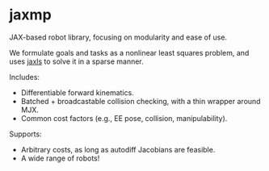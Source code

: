 # jaxmp

JAX-based robot library, focusing on modularity and ease of use.

We formulate goals and tasks as a nonlinear least squares problem, and uses [jaxls](https://github.com/brentyi/jaxls) to solve it in a sparse manner.

Includes:
- Differentiable forward kinematics.
- Batched + broadcastable collision checking, with a thin wrapper around MJX.
- Common cost factors (e.g., EE pose, collision, manipulability).

Supports:
- Arbitrary costs, as long as autodiff Jacobians are feasible.
- A wide range of robots!
